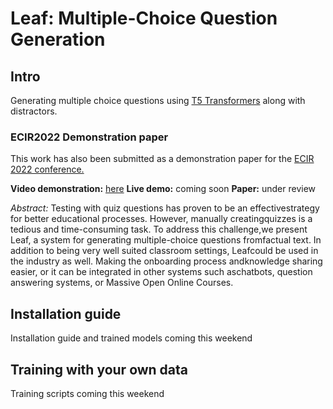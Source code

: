 # Leaf: Multiple-Choice Question Generation

## Intro 
Generating multiple choice questions using [T5 Transformers](https://ai.googleblog.com/2020/02/exploring-transfer-learning-with-t5.html) along with distractors. 


### ECIR2022 Demonstration paper
This work has also been submitted as a demonstration paper for the [ECIR 2022 conference.](https://ecir2022.org/) 

**Video demonstration:** [here](https://www.youtube.com/watch?v=tpxl-UnfmQc)
**Live demo:** coming soon
**Paper:** under review

*Abstract:*
Testing with quiz questions has proven to be an effectivestrategy for better educational processes. However, manually creatingquizzes is a tedious and time-consuming task. To address this challenge,we present Leaf, a system for generating multiple-choice questions fromfactual text. In addition to being very well suited classroom settings, Leafcould be used in the industry as well. Making the onboarding process andknowledge sharing easier, or it can be integrated in other systems such aschatbots, question answering systems, or Massive Open Online Courses.

## Installation guide
Installation guide and trained models coming this weekend 

## Training with your own data
Training scripts coming this weekend 




